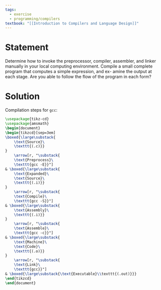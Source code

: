```yaml
---
tags:
  - exercise
  - programming/compilers
textbook: "[[Introduction to Compilers and Language Design]]"
---
```

# Statement
Determine how to invoke the preprocessor, compiler, assembler, and
linker manually in your local computing environment. Compile a
small complete program that computes a simple expression, and ex-
amine the output at each stage. Are you able to follow the flow of
the program in each form?
# Solution
Compilation steps for `gcc`:
```tikz
\usepackage{tikz-cd}
\usepackage{amsmath}
\begin{document}
\begin{tikzcd}[sep=3em]
\boxed{\large\substack{
	\text{Source}\
	\texttt{(.c)}}
}
	\arrow[r, "\substack{
	\text{Preprocess}\
	\texttt{gcc -E}}"]
& \boxed{\large\substack{
	\text{Expanded}\
	\text{Source}\
	\texttt{(.i)}}
}
	\arrow[r, "\substack{
	\text{Compile}\
	\texttt{gcc -S}}"]
& \boxed{\large\substack{
	\text{Assembly}\
	\texttt{(.i)}}
}
	\arrow[r, "\substack{
	\text{Assemble}\
	\texttt{gcc -c}}"]
& \boxed{\large\substack{
	\text{Machine}\
	\text{Code}\
	\texttt{(.o)}}
}
	\arrow[r, "\substack{
	\text{Link}\
	\texttt{gcc}}"]
& \boxed{\large\substack{\text{Executable}\\texttt{(.out)}}}
\end{tikzcd}
\end{document}
```
